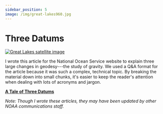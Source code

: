 ```yaml
---
sidebar_position: 5
image: /img/great-lakes960.jpg
---
```


# Three Datums

[![Great Lakes satellite image](/img/great-lakes960.jpg)](https://oceanservice.noaa.gov/geodesy/three-datums.html)

I wrote this article for the National Ocean Service website to explain three large changes in geodesy---the study of gravity. We used a Q&A format for the article because it was such a complex, technical topic. By breaking the material down into small chunks, it's easier to keep the reader's attention when dealing with lots of acronyms and jargon. 

[**A Tale of Three Datums**](https://oceanservice.noaa.gov/geodesy/three-datums.html)

*Note: Though I wrote these articles, they may have been updated by other NOAA communications staff.*
